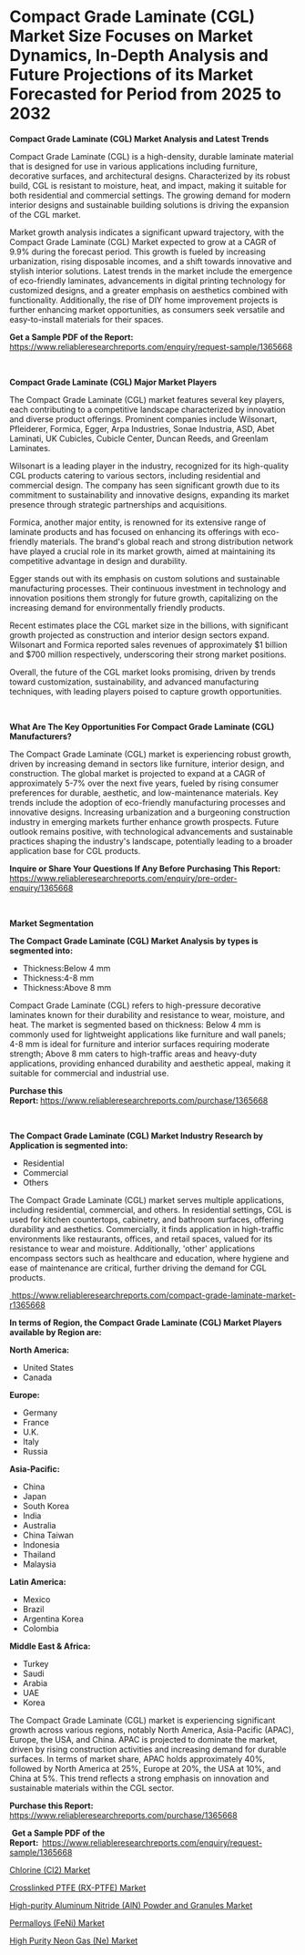<p><h1>Compact Grade Laminate (CGL) Market Size Focuses on Market Dynamics, In-Depth Analysis and Future Projections of its Market Forecasted for Period from 2025 to 2032</h1></p><p><strong>Compact Grade Laminate (CGL) Market Analysis and Latest Trends</strong></p>
<p><p>Compact Grade Laminate (CGL) is a high-density, durable laminate material that is designed for use in various applications including furniture, decorative surfaces, and architectural designs. Characterized by its robust build, CGL is resistant to moisture, heat, and impact, making it suitable for both residential and commercial settings. The growing demand for modern interior designs and sustainable building solutions is driving the expansion of the CGL market.</p><p>Market growth analysis indicates a significant upward trajectory, with the Compact Grade Laminate (CGL) Market expected to grow at a CAGR of 9.9% during the forecast period. This growth is fueled by increasing urbanization, rising disposable incomes, and a shift towards innovative and stylish interior solutions. Latest trends in the market include the emergence of eco-friendly laminates, advancements in digital printing technology for customized designs, and a greater emphasis on aesthetics combined with functionality. Additionally, the rise of DIY home improvement projects is further enhancing market opportunities, as consumers seek versatile and easy-to-install materials for their spaces.</p></p>
<p><strong>Get a Sample PDF of the Report:&nbsp;</strong> <a href="https://www.reliableresearchreports.com/enquiry/request-sample/1365668?utm_campaign=32&utm_medium=2&utm_source=Github&utm_content=ia&utm_term=02042025&utm_id=compact-grade-laminate-cgl">https://www.reliableresearchreports.com/enquiry/request-sample/1365668</a></p>
<p>&nbsp;</p>
<p><strong>Compact Grade Laminate (CGL) Major Market Players</strong></p>
<p><p>The Compact Grade Laminate (CGL) market features several key players, each contributing to a competitive landscape characterized by innovation and diverse product offerings. Prominent companies include Wilsonart, Pfleiderer, Formica, Egger, Arpa Industries, Sonae Industria, ASD, Abet Laminati, UK Cubicles, Cubicle Center, Duncan Reeds, and Greenlam Laminates.</p><p>Wilsonart is a leading player in the industry, recognized for its high-quality CGL products catering to various sectors, including residential and commercial design. The company has seen significant growth due to its commitment to sustainability and innovative designs, expanding its market presence through strategic partnerships and acquisitions. </p><p>Formica, another major entity, is renowned for its extensive range of laminate products and has focused on enhancing its offerings with eco-friendly materials. The brand's global reach and strong distribution network have played a crucial role in its market growth, aimed at maintaining its competitive advantage in design and durability.</p><p>Egger stands out with its emphasis on custom solutions and sustainable manufacturing processes. Their continuous investment in technology and innovation positions them strongly for future growth, capitalizing on the increasing demand for environmentally friendly products.</p><p>Recent estimates place the CGL market size in the billions, with significant growth projected as construction and interior design sectors expand. Wilsonart and Formica reported sales revenues of approximately $1 billion and $700 million respectively, underscoring their strong market positions. </p><p>Overall, the future of the CGL market looks promising, driven by trends toward customization, sustainability, and advanced manufacturing techniques, with leading players poised to capture growth opportunities.</p></p>
<p>&nbsp;</p>
<p><strong>What Are The Key Opportunities For Compact Grade Laminate (CGL) Manufacturers?</strong></p>
<p><p>The Compact Grade Laminate (CGL) market is experiencing robust growth, driven by increasing demand in sectors like furniture, interior design, and construction. The global market is projected to expand at a CAGR of approximately 5-7% over the next five years, fueled by rising consumer preferences for durable, aesthetic, and low-maintenance materials. Key trends include the adoption of eco-friendly manufacturing processes and innovative designs. Increasing urbanization and a burgeoning construction industry in emerging markets further enhance growth prospects. Future outlook remains positive, with technological advancements and sustainable practices shaping the industry's landscape, potentially leading to a broader application base for CGL products.</p></p>
<p><strong>Inquire or Share Your Questions If Any Before Purchasing This Report:</strong> <a href="https://www.reliableresearchreports.com/enquiry/pre-order-enquiry/1365668?utm_campaign=32&utm_medium=2&utm_source=Github&utm_content=ia&utm_term=02042025&utm_id=compact-grade-laminate-cgl">https://www.reliableresearchreports.com/enquiry/pre-order-enquiry/1365668</a></p>
<p>&nbsp;</p>
<p><strong>Market Segmentation</strong></p>
<p><strong>The Compact Grade Laminate (CGL) Market Analysis by types is segmented into:</strong></p>
<p><ul><li>Thickness:Below 4 mm</li><li>Thickness:4-8 mm</li><li>Thickness:Above 8 mm</li></ul></p>
<p><p>Compact Grade Laminate (CGL) refers to high-pressure decorative laminates known for their durability and resistance to wear, moisture, and heat. The market is segmented based on thickness: Below 4 mm is commonly used for lightweight applications like furniture and wall panels; 4-8 mm is ideal for furniture and interior surfaces requiring moderate strength; Above 8 mm caters to high-traffic areas and heavy-duty applications, providing enhanced durability and aesthetic appeal, making it suitable for commercial and industrial use.</p></p>
<p><strong>Purchase this Report:&nbsp;</strong><a href="https://www.reliableresearchreports.com/purchase/1365668?utm_campaign=32&utm_medium=2&utm_source=Github&utm_content=ia&utm_term=02042025&utm_id=compact-grade-laminate-cgl">https://www.reliableresearchreports.com/purchase/1365668</a></p>
<p>&nbsp;</p>
<p><strong>The Compact Grade Laminate (CGL) Market Industry Research by Application is segmented into:</strong></p>
<p><ul><li>Residential</li><li>Commercial</li><li>Others</li></ul></p>
<p><p>The Compact Grade Laminate (CGL) market serves multiple applications, including residential, commercial, and others. In residential settings, CGL is used for kitchen countertops, cabinetry, and bathroom surfaces, offering durability and aesthetics. Commercially, it finds application in high-traffic environments like restaurants, offices, and retail spaces, valued for its resistance to wear and moisture. Additionally, 'other' applications encompass sectors such as healthcare and education, where hygiene and ease of maintenance are critical, further driving the demand for CGL products.</p></p>
<p><a href="https://www.reliableresearchreports.com/compact-grade-laminate-market-r1365668?utm_campaign=32&utm_medium=2&utm_source=Github&utm_content=ia&utm_term=02042025&utm_id=compact-grade-laminate-cgl">&nbsp;https://www.reliableresearchreports.com/compact-grade-laminate-market-r1365668</a></p>
<p><strong>In terms of Region, the Compact Grade Laminate (CGL) Market Players available by Region are:</strong></p>
<p>
    <p> <strong> North America: </strong>
        <ul>
            <li>United States</li>
            <li>Canada</li>
        </ul>
        </p> 
    <p> <strong> Europe: </strong>
        <ul>
            <li>Germany</li>
            <li>France</li>
            <li>U.K.</li>
            <li>Italy</li>
            <li>Russia</li>
        </ul>
        </p> 
    <p> <strong> Asia-Pacific: </strong>
        <ul>
            <li>China</li>
            <li>Japan</li>
            <li>South Korea</li>
            <li>India</li>
            <li>Australia</li>
            <li>China Taiwan</li>
            <li>Indonesia</li>
            <li>Thailand</li>
            <li>Malaysia</li>
        </ul>
        </p> 
    <p> <strong> Latin America: </strong>
        <ul>
            <li>Mexico</li>
            <li>Brazil</li>
            <li>Argentina Korea</li>
            <li>Colombia</li>
        </ul>
        </p> 
    <p> <strong> Middle East & Africa: </strong>
        <ul>
            <li>Turkey</li>
            <li>Saudi</li>
            <li>Arabia</li>
            <li>UAE</li>
            <li>Korea</li>
        </ul>
    </p>
    </p>
<p><p>The Compact Grade Laminate (CGL) market is experiencing significant growth across various regions, notably North America, Asia-Pacific (APAC), Europe, the USA, and China. APAC is projected to dominate the market, driven by rising construction activities and increasing demand for durable surfaces. In terms of market share, APAC holds approximately 40%, followed by North America at 25%, Europe at 20%, the USA at 10%, and China at 5%. This trend reflects a strong emphasis on innovation and sustainable materials within the CGL sector.</p></p>
<p><strong>Purchase this Report: </strong><a href="https://www.reliableresearchreports.com/purchase/1365668?utm_campaign=32&utm_medium=2&utm_source=Github&utm_content=ia&utm_term=02042025&utm_id=compact-grade-laminate-cgl">https://www.reliableresearchreports.com/purchase/1365668</a></p>
<p>&nbsp;<strong>Get a Sample PDF of the Report:&nbsp;&nbsp;</strong><a href="https://www.reliableresearchreports.com/enquiry/request-sample/1365668?utm_campaign=32&utm_medium=2&utm_source=Github&utm_content=ia&utm_term=02042025&utm_id=compact-grade-laminate-cgl">https://www.reliableresearchreports.com/enquiry/request-sample/1365668</a></p>
<p><strong></strong></p>
<p><p><a href="https://github.com/filinjaic7/Market-Research-Report-List-1/blob/main/chlorine-cl2-market.md?utm_campaign=32&utm_medium=2&utm_source=Github&utm_content=ia&utm_term=02042025&utm_id=compact-grade-laminate-cgl">Chlorine (Cl2) Market</a></p><p><a href="https://github.com/klenaestien23/Market-Research-Report-List-1/blob/main/crosslinked-ptfe-rx-ptfe-market.md?utm_campaign=32&utm_medium=2&utm_source=Github&utm_content=ia&utm_term=02042025&utm_id=compact-grade-laminate-cgl">Crosslinked PTFE (RX-PTFE) Market</a></p><p><a href="https://github.com/mismannely/Market-Research-Report-List-1/blob/main/high-purity-aluminum-nitride-aln-powder-and-granules-market.md?utm_campaign=32&utm_medium=2&utm_source=Github&utm_content=ia&utm_term=02042025&utm_id=compact-grade-laminate-cgl">High-purity Aluminum Nitride (AlN) Powder and Granules Market</a></p><p><a href="https://github.com/ishikodehira/Market-Research-Report-List-1/blob/main/permalloys-feni-market.md?utm_campaign=32&utm_medium=2&utm_source=Github&utm_content=ia&utm_term=02042025&utm_id=compact-grade-laminate-cgl">Permalloys (FeNi) Market</a></p><p><a href="https://github.com/tahjaylestro/Market-Research-Report-List-1/blob/main/high-purity-neon-gas-ne-market.md?utm_campaign=32&utm_medium=2&utm_source=Github&utm_content=ia&utm_term=02042025&utm_id=compact-grade-laminate-cgl">High Purity Neon Gas (Ne) Market</a></p></p>